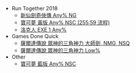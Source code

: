 * Run Together 2018
  * [新仙劍奇俠傳 Any% NG](rt2018/newpal-any-ng/)
  * [寶可夢 黃版 Any% NSC (255:59 流程)](rt2018/pokemon-yellow-any-nsc/)
  * [洛克人 EXE 1 Any%](rt2018/rockman-exe1-any/)
* Games Done Quick
  * [薩爾達傳說 眾神的三角神力 大師劍, NMG, NSQ](gdq/zelda-alttp-ms-nmg-nsq/)
  * [薩爾達傳說 眾神的三角神力 Low%](gdq/zelda-alttp-low/)
* Other
  * [寶可夢 藍版 Any% NSC](other/pokemon-blue-any-nsc/)